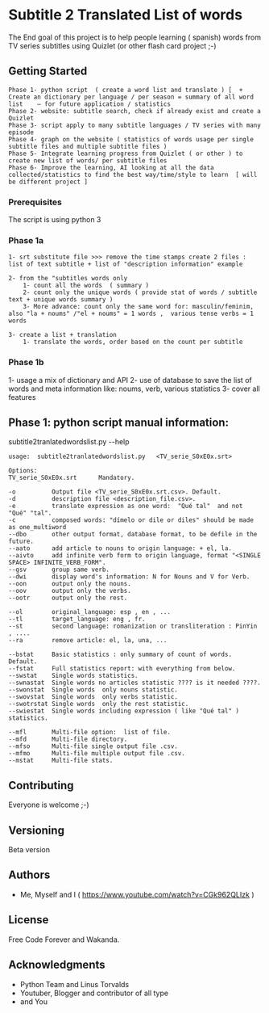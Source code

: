 # Subtitle 2 Translated List of words

The End goal of this project is to help people learning ( spanish) words from TV series subtitles using Quizlet (or other flash card project ;-)



## Getting Started

    Phase 1- python script  ( create a word list and translate ) [  + Create an dictionary per language / per season = summary of all word list    — for future application / statistics
    Phase 2- website: subtitle search, check if already exist and create a Quizlet
    Phase 3- script apply to many subtitle languages / TV series with many episode
    Phase 4- graph on the website ( statistics of words usage per single subtitle files and multiple subtitle files )  
    Phase 5- Integrate learning progress from Quizlet ( or other ) to create new list of words/ per subtitle files
    Phase 6- Improve the learning, AI looking at all the data collected/statistics to find the best way/time/style to learn  [ will be different project ]

### Prerequisites

  The script is using python 3



### Phase 1a

    1- srt substitute file >>> remove the time stamps create 2 files : list of text subtitle + list of "description information" example

    2- from the "subtitles words only 
        1- count all the words  ( summary )
        2- count only the unique words ( provide stat of words / subtitle text + unique words summary )
        3- More advance: count only the same word for: masculin/feminim, also "la + noums" /"el + noums" = 1 words ,  various tense verbs = 1 words

    3- create a list + translation
        1- translate the words, order based on the count per subtitle



### Phase 1b

1- usage a mix of dictionary and API
2- use of database to save the list of words and meta information like: noums, verb, various statistics
3- cover all features

## Phase 1: python script manual information:

subtitle2tranlatedwordslist.py --help

    usage:  subtitle2tranlatedwordslist.py   <TV_serie_S0xE0x.srt>

    Options:
    TV_serie_S0xE0x.srt      Mandatory.

    -o          Output file <TV_serie_S0xE0x.srt.csv>. Default.
    -d          description file <description_file.csv>.
    -e          translate expression as one word:  "Qué tal"  and not "Qué" "tal".
    -c          composed words: "dímelo or dile or diles" should be made as one_multiword
    --dbo       other output format, database format, to be defile in the future.
    --aato      add article to nouns to origin language: + el, la.
    --aivto     add infinite verb form to origin language, format "<SINGLE SPACE> INFINITE_VERB_FORM".
    --gsv       group same verb.
    --dwi       display word's information: N for Nouns and V for Verb.
    --oon       output only the nouns.
    --oov       output only the verbs.
    --ootr      output only the rest.

    --ol        original_language: esp , en , ...
    --tl        target_language: eng , fr.  
    --st        second language: romanization or transliteration : PinYin , ....
    --ra        remove article: el, la, una, ...

    --bstat     Basic statistics : only summary of count of words.  Default.
    --fstat     Full statistics report: with everything from below.
    --swstat    Single words statistics.
    --swnastat  Single words no articles statistic ???? is it needed ????.
    --swonstat  Single words  only nouns statistic.
    --swovstat  Single words  only verbs statistic.
    --swotrstat Single words  only the rest statistic.
    --swiestat  Single words including expression ( like "Qué tal" ) statistics.

    --mfl       Multi-file option:  list of file.
    --mfd       Multi-file directory.
    --mfso      Multi-file single output file .csv.
    --mfmo      Multi-file multiple output file .csv.
    --mstat     Multi-file stats.




## Contributing

Everyone is welcome ;-)


## Versioning

Beta version

## Authors

* Me, Myself and I ( https://www.youtube.com/watch?v=CGk962QLIzk )


## License

Free Code Forever and Wakanda.

## Acknowledgments

* Python Team and Linus Torvalds
* Youtuber, Blogger and contributor of all type
* and You
